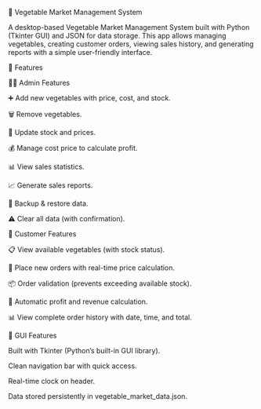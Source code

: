 🥬 Vegetable Market Management System

A desktop-based Vegetable Market Management System built with Python (Tkinter GUI) and JSON for data storage.
This app allows managing vegetables, creating customer orders, viewing sales history, and generating reports with a simple user-friendly interface.

🚀 Features

👨‍💻 Admin Features

   ➕ Add new vegetables with price, cost, and stock.

   🗑️ Remove vegetables.

   📝 Update stock and prices.

   💰 Manage cost price to calculate profit.

   📊 View sales statistics.

   📈 Generate sales reports.

   🔄 Backup & restore data.

   ⚠️ Clear all data (with confirmation).

🛒 Customer Features

   📋 View available vegetables (with stock status).

   🛒 Place new orders with real-time price calculation.

   📦 Order validation (prevents exceeding available stock).

   🧮 Automatic profit and revenue calculation.

   📊 View complete order history with date, time, and total.

🎨 GUI Features

  Built with Tkinter (Python’s built-in GUI library).

  Clean navigation bar with quick access.

  Real-time clock on header.

  Data stored persistently in vegetable_market_data.json.
